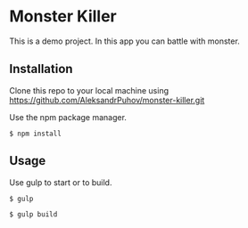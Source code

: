 # Monster Killer

This is a demo project. In this app you can battle with monster.

## Installation

Clone this repo to your local machine using https://github.com/AleksandrPuhov/monster-killer.git

Use the npm package manager.

```npm
$ npm install
```

## Usage

Use gulp to start or to build.

```npm
$ gulp
```

```npm
$ gulp build
```
